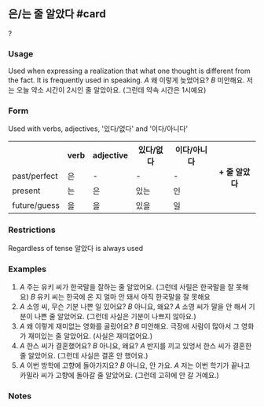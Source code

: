 ## 은/는 줄 알았다 #card
?
### Usage
Used when expressing a realization that what one thought is different from the fact. It is frequently used in speaking.
*A* 왜 이렇게 늦었어요?
*B* 미안해요. 저는 오늘 약소 시간이 2시인 줄 알았아요. (그런데 약속 시간은 1시예요)
### Form
Used with verbs,  adjectives, '있다/없다' and '이다/아니다'
<table>
	<tr>
		<th></th>
		<th>verb</th>
		<th>adjective</th>
		<th>있다/없다</th>
		<th>이다/아니다</th>
		<th rowspan="4">+ 줄 알았다</th>
	</tr>
	<tr>
		<td>past/perfect</td>
		<td>은</td>
		<td>-</td>
		<td>-</td>
		<td>-</td>
	</tr>
	<tr>
		<td>present</td>
		<td>는</td>
		<td>은</td>
		<td>있는</td>
		<td>인</td>
	</tr>
	<tr>
		<td>future/guess</td>
		<td>을</td>
		<td>을</td>
		<td>있을</td>
		<td>일</td>
	</tr>
</table>
<!--SR:!2025-04-23,24,250-->

### Restrictions
Regardless of tense 알았다 is always used
### Examples
1. *A* 주는 유키 씨가 한국말을 잘하는 줄 알았어요. (그런데 사릴은 한국말을 잘 못해요)
   *B* 유키 씨는 한국에 온 지 얼마 안 돼서 아직 한국말을 잘 못해요
2. *A* 소영 씨, 무슨 기분 나쁜 일 있어요?
   *B* 아니요, 왜요?
   *A* 소영 씨가 말을 안 해서 기분이 나쁜 줄 알았어요. (그런데 사실은 기분이 나쁘지 않아요.)
3. *A* 왜 이렇게 재미없는 영화를 골랐어요?
   *B* 미안해요. 극장에 사람이 많아서 그 영화가 재미있는 줄 알았어요. (사실은 재미없어요.)
4. *A* 한스 씨가 결혼했어요?
   *B* 아니요, 왜요?
   *A* 반지를 끼고 있엉서 한스 씨가 결혼한 줄 알았어요. (그런데 사실은 결혼 안 했어요.)
5. *A* 이번 방학에 고향에 돌아가지요?
   *B* 아니요, 안 가요.
   *A* 저는 이번 학기가 끝나고 카밀라 씨가 고향에 돌아갈 줄 알았어요. (그런데 고햐에 안 갈 거예요.)
### Notes
<!--SR:!2025-03-28,24,250-->
